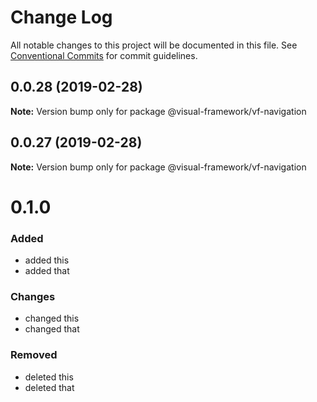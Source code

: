 # Change Log

All notable changes to this project will be documented in this file.
See [Conventional Commits](https://conventionalcommits.org) for commit guidelines.

## 0.0.28 (2019-02-28)

**Note:** Version bump only for package @visual-framework/vf-navigation





## 0.0.27 (2019-02-28)

**Note:** Version bump only for package @visual-framework/vf-navigation





# 0.1.0

### Added
- added this
- added that

### Changes

- changed this
- changed that

### Removed

- deleted this
- deleted that
